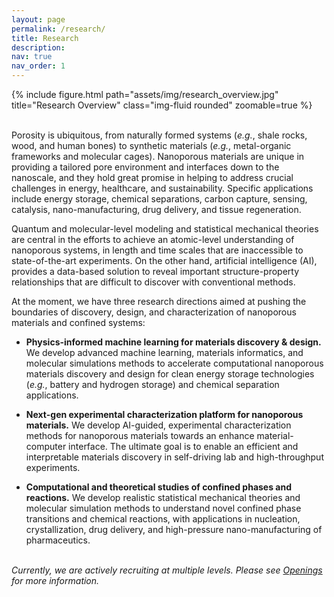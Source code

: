 ```yaml
---
layout: page
permalink: /research/
title: Research
description: 
nav: true
nav_order: 1
---
```


<div class="row">
    <div class="col-sm mt-3 mt-md-0">
        {% include figure.html path="assets/img/research_overview.jpg" title="Research Overview" class="img-fluid rounded" zoomable=true %}
    </div>
</div>
<br>

Porosity is ubiquitous, from naturally formed systems (*e.g.*, shale rocks, wood, and human bones) to synthetic materials (*e.g.*, metal-organic frameworks and molecular cages). Nanoporous materials are unique in providing a tailored pore environment and interfaces down to the nanoscale, and they hold great promise in helping to address crucial challenges in energy, healthcare, and sustainability. Specific applications include energy storage, chemical separations, carbon capture, sensing, catalysis, nano-manufacturing, drug delivery, and tissue regeneration. <br>

Quantum and molecular-level modeling and statistical mechanical theories are central in the efforts to achieve an atomic-level understanding of nanoporous systems, in length and time scales that are inaccessible to state-of-the-art experiments. On the other hand, artificial intelligence (AI), provides a data-based solution to reveal important structure-property relationships that are difficult to discover with conventional methods. <br>

At the moment, we have three research directions aimed at pushing the boundaries of discovery, design, and characterization of nanoporous materials and confined systems:<br>

- **Physics-informed machine learning for materials discovery & design.** We develop advanced machine learning, materials informatics, and molecular simulations methods to accelerate computational nanoporous materials discovery and design for clean energy storage technologies (*e.g.*, battery and hydrogen storage) and chemical separation applications. <br>

- **Next-gen experimental characterization platform for nanoporous materials.** We develop AI-guided, experimental characterization methods for nanoporous materials towards an enhance material-computer interface. The ultimate goal is to enable an efficient and interpretable materials discovery in self-driving lab and high-throughput experiments. <br>

- **Computational and theoretical studies of confined phases and reactions.** We develop realistic statistical mechanical theories and molecular simulation methods to understand novel confined phase transitions and chemical reactions, with applications in nucleation, crystallization, drug delivery, and high-pressure nano-manufacturing of pharmaceutics. <br><br>

*Currently, we are actively recruiting at multiple levels. Please see [Openings](https://shiresearchgroup.github.io/openings/) for more information.*

 
